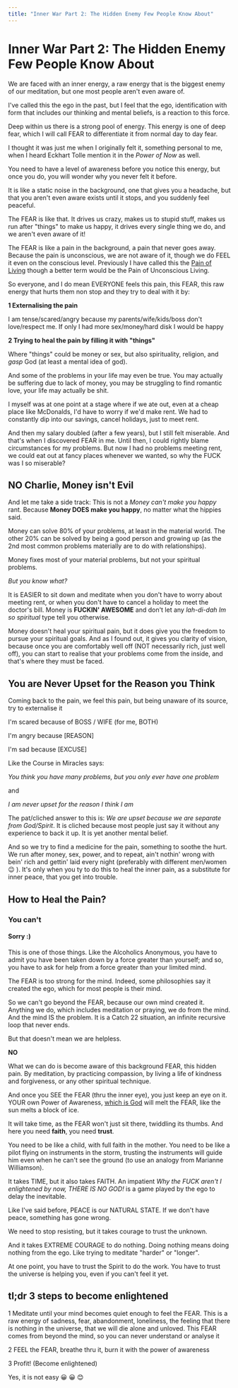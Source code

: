 ```yaml
---
title: "Inner War Part 2: The Hidden Enemy Few People Know About"
---
```


# Inner War Part 2: The Hidden Enemy Few People Know About

We are faced with an inner energy, a raw energy that is the biggest enemy of our meditation, but one most people aren't even aware of. 

  

I've called this the ego in the past, but I feel that the ego, identification with form that includes our thinking and mental beliefs, is a reaction to this force. 

  

Deep within us there is a strong pool of energy. This energy is one of deep fear, which I will call FEAR to differentiate it from normal day to day fear. 

  

I thought it was just me when I originally felt it, something personal to me, when I heard Eckhart Tolle mention it in the *Power of Now* as well. 

  

You need to have a level of awareness before you notice this energy, but once you do, you will wonder why you never felt it before. 

  

It is like a static noise in the background, one that gives you a headache, but that you aren't even aware exists until it stops, and you suddenly feel peaceful. 

  

The FEAR is like that. It drives us crazy, makes us to stupid stuff, makes us run after "things" to make us happy, it drives every single thing we do, and we aren't even aware of it! 

  

The FEAR is like a pain in the background, a pain that never goes away. Because the pain is unconscious, we are not aware of it, though we do FEEL it even on the conscious level. Previously I have called this the [Pain of Living](/heal-pain-living) though a better term would be the Pain of Unconscious Living. 

  

So everyone, and I do mean EVERYONE feels this pain, this FEAR, this raw energy that hurts them non stop and they try to deal with it by: 

  

**1 Externalising the pain** 

  

I am tense/scared/angry because my parents/wife/kids/boss don't love/respect me. If only I had more sex/money/hard disk I would be happy 

  

  

**2 Trying to heal the pain by filling it with "things"** 

  

Where "things" could be money or sex, but also spirituality, religion, and *gasp* God (at least a mental idea of god). 

  

  

And some of the problems in your life may even be true. You may actually be suffering due to lack of money, you may be struggling to find romantic love, your life may actually be shit. 

  

I myself was at one point at a stage where if we ate out, even at a cheap place like McDonalds, I'd have to worry if we'd make rent. We had to constantly dip into our savings, cancel holidays, just to meet rent. 

  

And then my salary doubled (after a few years), but I still felt miserable. And that's when I discovered FEAR in me. Until then, I could rightly blame circumstances for my problems. But now I had no problems meeting rent, we could eat out at fancy places whenever we wanted, so why the FUCK was I so miserable? 

  

## NO Charlie, Money isn't Evil 

  

And let me take a side track: This is not a *Money can't make you happy* rant. Because **Money DOES make you happy**, no matter what the hippies said. 

  

Money can solve 80% of your problems, at least in the material world. The other 20% can be solved by being a good person and growing up (as the 2nd most common problems materially are to do with relationships).  

  

Money fixes most of your material problems, but not your spiritual problems.  

  

*But you know what?* 

  

It is EASIER to sit down and meditate when you don't have to worry about meeting rent, or when you don't have to cancel a holiday to meet the doctor's bill. Money is **FUCKIN' AWESOME** and don't let any *lah-di-dah Im so spiritual* type tell you otherwise. 

  

Money doesn't heal your spiritual pain, but it does give you the freedom to pursue your spiritual goals. And as I found out, it gives you clarity of vision, because once you are comfortably well off (NOT necessarily rich, just well off), you can start to realise that your problems come from the inside, and that's where they must be faced. 

  

  

## You are Never Upset for the Reason you Think 

  

  

Coming back to the pain, we feel this pain, but being unaware of its source, try to externalise it 

  

I'm scared because of BOSS / WIFE (for me, BOTH) 

  

I'm angry because [REASON] 

  

I'm sad because [EXCUSE] 

  

Like the Course in Miracles says: 

  

*You think you have many problems, but you only ever have one problem* 

  

and 

  

*I am never upset for the reason I think I am* 

  

  

  

The pat/cliched answer to this is: *We are upset because we are separate from God/Spirit*. It is cliched because most people just say it without any experience to back it up. It is yet another mental belief. 

  

And so we try to find a medicine for the pain, something to soothe the hurt. We run after money, sex, power, and to repeat, ain't nothin' wrong with bein' rich and gettin' laid every night (preferably with different men/women 😉  ). It's only when you ty to do this to heal the inner pain, as a substitute for inner peace, that you get into trouble. 

  

  

## How to Heal the Pain? 

  

### You can't 

  

#### Sorry :) 

  

This is one of those things. Like the Alcoholics Anonymous, you have to admit you have been taken down by a force greater than yourself; and so, you have to ask for help from a force greater than your limited mind. 

  

The FEAR is too strong for the mind.  Indeed, some philosophies say it created the ego, which for most people is their mind. 

  

So we can't go beyond the FEAR, because our own mind created it. Anything we do, which includes meditation or praying, we do from the mind. And the mind IS the problem. It is a Catch 22 situation, an infinite recursive loop that never ends. 

  

But that doesn't mean we are helpless. 

  

**NO** 

  

What we can do is become aware of this background FEAR, this hidden pain. By meditation, by practicing compassion, by living a life of kindness and forgiveness, or any other spiritual technique. 

  

And once you SEE the FEAR (thru the inner eye), you just keep an eye on it. YOUR own Power of Awareness, [which is God](/dirty-g-word) will melt the FEAR, like the sun melts a block of ice.  

  

It will take time, as the FEAR won't just sit there, twiddling its thumbs. And here you need **faith**, you need **trust**. 

  

You need to be like a child, with full faith in the mother. You need to be like a pilot flying on instruments in the storm, trusting the instruments will guide him even when he can't see the ground (to use an analogy from Marianne Williamson). 

  

  

It takes TIME, but it also takes FAITH. An impatient *Why the FUCK aren't I enlightened by now, THERE IS NO GOD!* is a game played by the ego to delay the inevitable. 

  

Like I've said before, PEACE is our NATURAL STATE. If we don't have peace, something has gone wrong. 

  

We need to stop resisting, but it takes courage to trust the unknown. 

  

And it takes EXTREME COURAGE to do nothing. Doing nothing means doing nothing from the ego. Like trying to meditate "harder" or "longer". 

  

At one point, you have to trust the Spirit to do the work. You have to trust the universe is helping you, even if you can't feel it yet. 

  

  

## tl;dr 3 steps to become enlightened 

  

1 Meditate until your mind becomes quiet enough to feel the FEAR. This is a raw energy of sadness, fear, abandonment, loneliness, the feeling that there is nothing in the universe, that we will die alone and unloved. This FEAR comes from beyond the mind, so you can never understand or analyse it 

  

  

2 FEEL the FEAR, breathe thru it, burn it with the power of awareness 

  

3 Profit! (Become enlightened) 

  

 Yes, it is not easy 😀 😀 😊  

 
